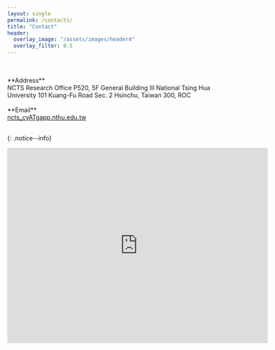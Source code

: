 ```yaml
---
layout: single
permalink: /contacts/
title: "Contact"
header:
  overlay_image: "/assets/images/header4"
  overlay_filter: 0.5
---
```


<br>
<br>
**Address** <br>
NCTS Research Office
P520, 5F General Building III
National Tsing Hua University
101 Kuang-Fu Road Sec. 2
Hsinchu, Taiwan 300, ROC
<br><br>
**Email** <br>
<a href="mailto:ncts_cy@gapp.nthu.edu.tw" > ncts_cyATgapp.nthu.edu.tw </a> <br><br>

{: .notice--info}

<iframe src="https://www.google.com/maps/embed?pb=!1m18!1m12!1m3!1d3622.0197923609558!2d120.99106801538592!3d24.794775784085022!2m3!1f0!2f0!3f0!3m2!1i1024!2i768!4f13.1!3m3!1m2!1s0x3468360b7f8c1f6d%3A0x434ff7b9bfbe3c3!2z5ZyL5a6255CG6KuW56eR5a2456CU56m25Lit5b-D!5e0!3m2!1szh-TW!2stw!4v1599661980684!5m2!1szh-TW!2stw" width="600" height="450" frameborder="0" style="border:0;" allowfullscreen="" aria-hidden="false" tabindex="0"></iframe>
